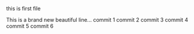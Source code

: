 this is first file


This is a brand new beautiful line...
commit 1
commit 2
commit 3
commit 4
commit 5
commit 6
